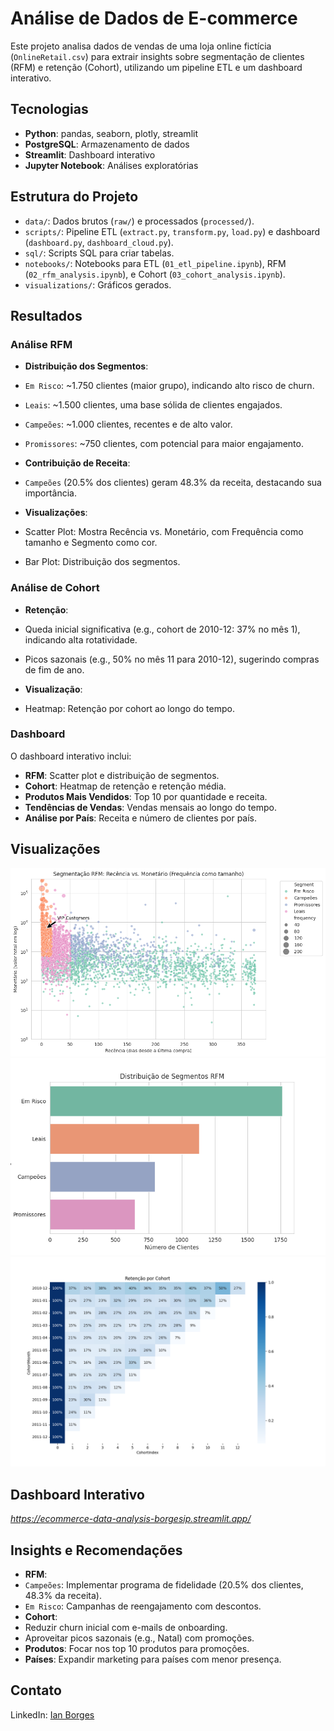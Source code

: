 # Análise de Dados de E-commerce

Este projeto analisa dados de vendas de uma loja online fictícia (`OnlineRetail.csv`) para extrair insights sobre segmentação de clientes (RFM) e retenção (Cohort), utilizando um pipeline ETL e um dashboard interativo.

## Tecnologias
- **Python**: pandas, seaborn, plotly, streamlit
- **PostgreSQL**: Armazenamento de dados
- **Streamlit**: Dashboard interativo
- **Jupyter Notebook**: Análises exploratórias

## Estrutura do Projeto
- `data/`: Dados brutos (`raw/`) e processados (`processed/`).
- `scripts/`: Pipeline ETL (`extract.py`, `transform.py`, `load.py`) e dashboard (`dashboard.py`, `dashboard_cloud.py`).
- `sql/`: Scripts SQL para criar tabelas.
- `notebooks/`: Notebooks para ETL (`01_etl_pipeline.ipynb`), RFM (`02_rfm_analysis.ipynb`), e Cohort (`03_cohort_analysis.ipynb`).
- `visualizations/`: Gráficos gerados.

## Resultados
### Análise RFM
- **Distribuição dos Segmentos**:
- `Em Risco`: ~1.750 clientes (maior grupo), indicando alto risco de churn.
- `Leais`: ~1.500 clientes, uma base sólida de clientes engajados.
- `Campeões`: ~1.000 clientes, recentes e de alto valor.
- `Promissores`: ~750 clientes, com potencial para maior engajamento.

- **Contribuição de Receita**:
- `Campeões` (20.5% dos clientes) geram 48.3% da receita, destacando sua importância.

- **Visualizações**:
- Scatter Plot: Mostra Recência vs. Monetário, com Frequência como tamanho e Segmento como cor.
- Bar Plot: Distribuição dos segmentos.

### Análise de Cohort
- **Retenção**:
- Queda inicial significativa (e.g., cohort de 2010-12: 37% no mês 1), indicando alta rotatividade.
- Picos sazonais (e.g., 50% no mês 11 para 2010-12), sugerindo compras de fim de ano.

- **Visualização**:
- Heatmap: Retenção por cohort ao longo do tempo.

### Dashboard
O dashboard interativo inclui:
- **RFM**: Scatter plot e distribuição de segmentos.
- **Cohort**: Heatmap de retenção e retenção média.
- **Produtos Mais Vendidos**: Top 10 por quantidade e receita.
- **Tendências de Vendas**: Vendas mensais ao longo do tempo.
- **Análise por País**: Receita e número de clientes por país.

## Visualizações
![RFM Scatter Plot](visualizations/rfm_scatter_improved.png)
![RFM Segment Distribution](visualizations/rfm_segments.png)
![Cohort Retention](visualizations/cohort_heatmap.png)

## Dashboard Interativo
*https://ecommerce-data-analysis-borgesip.streamlit.app/*

## Insights e Recomendações
- **RFM**:
- `Campeões`: Implementar programa de fidelidade (20.5% dos clientes, 48.3% da receita).
- `Em Risco`: Campanhas de reengajamento com descontos.
- **Cohort**:
- Reduzir churn inicial com e-mails de onboarding.
- Aproveitar picos sazonais (e.g., Natal) com promoções.
- **Produtos**: Focar nos top 10 produtos para promoções.
- **Países**: Expandir marketing para países com menor presença.

## Contato
LinkedIn: [Ian Borges](https://linkedin.com/in/borgesip)
